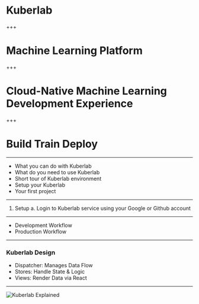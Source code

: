 # Kuberlab 
+++
# Machine Learning Platform
+++
# Cloud-Native Machine Learning Development Experience
+++
# Build Train Deploy

---

- What you can do with Kuberlab
- What do you need to use Kuberlab
- Short tour of Kuberlab environment
- Setup your Kuberlab
- Your first project

---

1. Setup
  a. Login to Kuberlab service using your Google or Github account

---

- Development Workflow
- Production Workflow

---

### Kuberlab Design

- Dispatcher: Manages Data Flow
- Stores: Handle State & Logic
- Views: Render Data via React

---

![Kuberlab Explained](https://facebook.github.io/flux/img/flux-simple-f8-diagram-explained-1300w.png)


